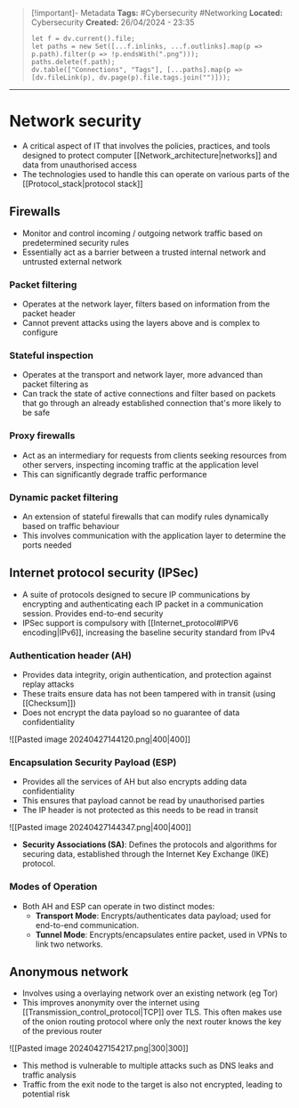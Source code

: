 > [!important]- Metadata
> **Tags:** #Cybersecurity #Networking 
> **Located:** Cybersecurity
> **Created:** 26/04/2024 - 23:35
> ```dataviewjs
> let f = dv.current().file;
> let paths = new Set([...f.inlinks, ...f.outlinks].map(p => p.path).filter(p => !p.endsWith(".png")));
> paths.delete(f.path);
> dv.table(["Connections", "Tags"], [...paths].map(p => [dv.fileLink(p), dv.page(p).file.tags.join("")]));
> ```

___
# Network security
- A critical aspect of IT that involves the policies, practices, and tools designed to protect computer [[Network_architecture|networks]] and data from unauthorised access
- The technologies used to handle this can operate on various parts of the [[Protocol_stack|protocol stack]]
## Firewalls
- Monitor and control incoming \/ outgoing network traffic based on predetermined security rules
- Essentially act as a barrier between a trusted internal network and untrusted external network
### Packet filtering
- Operates at the network layer, filters based on information from the packet header 
- Cannot prevent attacks using the layers above and is complex to configure
### Stateful inspection
-  Operates at the transport and network layer, more advanced than packet filtering as 
- Can track the state of active connections and filter based on packets that go through an already established connection that's more likely to be safe

### Proxy firewalls
- Act as an intermediary for requests from clients seeking resources from other servers, inspecting incoming traffic at the application level
- This can significantly degrade traffic performance 

### Dynamic packet filtering
- An extension of stateful firewalls that can modify rules dynamically based on traffic behaviour 
- This involves communication with the application layer to determine the ports needed
## Internet protocol security (IPSec)
- A suite of protocols designed to secure IP communications by encrypting and authenticating each IP packet in a communication session. Provides end-to-end security
- IPSec support is compulsory with [[Internet_protocol#IPV6 encoding|IPv6]],  increasing the baseline security standard from IPv4
### Authentication header (AH)
- Provides data integrity, origin authentication, and protection against replay attacks
- These traits ensure data has not been tampered with in transit (using [[Checksum]])
- Does not encrypt the data payload so no guarantee of data confidentiality 

![[Pasted image 20240427144120.png|400|400]]


### Encapsulation Security Payload (ESP)
- Provides all the services of AH but also encrypts adding data confidentiality 
- This ensures that payload cannot be read by unauthorised parties 
- The IP header is not protected as this needs to be read in transit 

![[Pasted image 20240427144347.png|400|400]]


- **Security Associations (SA)**: Defines the protocols and algorithms for securing data, established through the Internet Key Exchange (IKE) protocol.

### Modes of Operation
- Both AH and ESP can operate in two distinct modes:
	- **Transport Mode**: Encrypts/authenticates data payload; used for end-to-end communication.
	- **Tunnel Mode**: Encrypts/encapsulates entire packet, used in VPNs to link two networks.

## Anonymous network
- Involves using a overlaying network over an existing network (eg Tor)
- This improves anonymity over the internet using [[Transmission_control_protocol|TCP]] over TLS. This often makes use of the onion routing protocol where only the next router knows the key of the previous router 

![[Pasted image 20240427154217.png|300|300]]

- This method is vulnerable to multiple attacks such as DNS leaks and traffic analysis 
- Traffic from the exit node to the target is also not encrypted, leading to potential risk